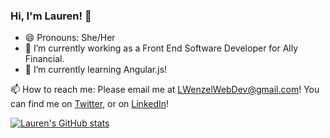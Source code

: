 ### Hi, I'm Lauren! 👋

<!--
**Laurenzel93/Laurenzel93** is a ✨ _special_ ✨ repository because its `README.md` (this file) appears on your GitHub profile.
-->

- 😄 Pronouns: She/Her
- 🔭 I’m currently working as a Front End Software Developer for Ally Financial.
- 🌱 I’m currently learning Angular.js!

📫 How to reach me: Please email me at LWenzelWebDev@gmail.com!
You can find me on [Twitter][1], or on [LinkedIn][2]!

[1]: https://twitter.com/Laurenzel
[2]: https://www.linkedin.com/in/lewenzel/


[![Lauren's GitHub stats](https://github-readme-stats.vercel.app/api?username=Laurenzel93&theme=material-palenight)](https://github.com/Laurenzel93/github-readme-stats)
